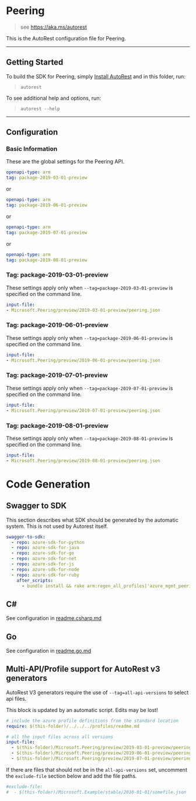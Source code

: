 # Peering

> see https://aka.ms/autorest

This is the AutoRest configuration file for Peering.

---
## Getting Started 
To build the SDK for Peering, simply [Install AutoRest](https://aka.ms/autorest/install) and in this folder, run:

> `autorest`

To see additional help and options, run:

> `autorest --help`
---

## Configuration



### Basic Information 
These are the global settings for the Peering API.

``` yaml
openapi-type: arm
tag: package-2019-03-01-preview
```
or
``` yaml
openapi-type: arm
tag: package-2019-06-01-preview
```
or
``` yaml
openapi-type: arm
tag: package-2019-07-01-preview
```
or
``` yaml
openapi-type: arm
tag: package-2019-08-01-preview
```

### Tag: package-2019-03-01-preview

These settings apply only when `--tag=package-2019-03-01-preview` is specified on the command line.

``` yaml $(tag) == 'package-2019-03-01-preview'
input-file:
- Microsoft.Peering/preview/2019-03-01-preview/peering.json
```

### Tag: package-2019-06-01-preview

These settings apply only when `--tag=package-2019-06-01-preview` is specified on the command line.

``` yaml $(tag) == 'package-2019-06-01-preview'
input-file:
- Microsoft.Peering/preview/2019-06-01-preview/peering.json
```
### Tag: package-2019-07-01-preview

These settings apply only when `--tag=package-2019-07-01-preview` is specified on the command line.

``` yaml $(tag) == 'package-2019-07-01-preview'
input-file:
- Microsoft.Peering/preview/2019-07-01-preview/peering.json
```

### Tag: package-2019-08-01-preview

These settings apply only when `--tag=package-2019-08-01-preview` is specified on the command line.

``` yaml $(tag) == 'package-2019-08-01-preview'
input-file:
- Microsoft.Peering/preview/2019-08-01-preview/peering.json
```
# Code Generation

## Swagger to SDK

This section describes what SDK should be generated by the automatic system.
This is not used by Autorest itself.

``` yaml $(swagger-to-sdk)
swagger-to-sdk:
  - repo: azure-sdk-for-python
  - repo: azure-sdk-for-java
  - repo: azure-sdk-for-go
  - repo: azure-sdk-for-net
  - repo: azure-sdk-for-js
  - repo: azure-sdk-for-node
  - repo: azure-sdk-for-ruby
    after_scripts:
      - bundle install && rake arm:regen_all_profiles['azure_mgmt_peering']
```

## C# 

See configuration in [readme.csharp.md](./readme.csharp.md)

## Go

See configuration in [readme.go.md](./readme.go.md)
## Multi-API/Profile support for AutoRest v3 generators 

AutoRest V3 generators require the use of `--tag=all-api-versions` to select api files.

This block is updated by an automatic script. Edits may be lost!

``` yaml $(tag) == 'all-api-versions' /* autogenerated */
# include the azure profile definitions from the standard location
require: $(this-folder)/../../../profiles/readme.md

# all the input files across all versions
input-file:
  - $(this-folder)/Microsoft.Peering/preview/2019-03-01-preview/peering.json
  - $(this-folder)/Microsoft.Peering/preview/2019-06-01-preview/peering.json
  - $(this-folder)/Microsoft.Peering/preview/2019-07-01-preview/peering.json

```

If there are files that should not be in the `all-api-versions` set, 
uncomment the  `exclude-file` section below and add the file paths.

``` yaml $(tag) == 'all-api-versions'
#exclude-file: 
#  - $(this-folder)/Microsoft.Example/stable/2010-01-01/somefile.json
```

